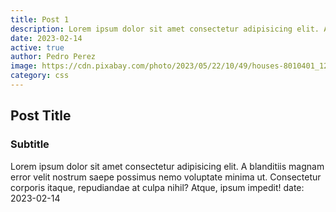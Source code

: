 ```yaml
---
title: Post 1
description: Lorem ipsum dolor sit amet consectetur adipisicing elit. A blanditiis magnam error velit nostrum saepe possimus nemo voluptate minima ut. Consectetur corporis itaque, repudiandae at culpa nihil? Atque, ipsum impedit!
date: 2023-02-14
active: true
author: Pedro Perez
image: https://cdn.pixabay.com/photo/2023/05/22/10/49/houses-8010401_1280.jpg
category: css
---
```


## Post Title
### Subtitle

Lorem ipsum dolor sit amet consectetur adipisicing elit. A blanditiis magnam error velit nostrum saepe possimus nemo voluptate minima ut. Consectetur corporis itaque, repudiandae at culpa nihil? Atque, ipsum impedit!
date: 2023-02-14